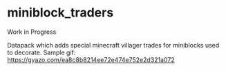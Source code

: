 # miniblock_traders

Work in Progress

Datapack which adds special minecraft villager trades for miniblocks used to decorate.
Sample gif: https://gyazo.com/ea8c8b8214ee72e474e752e2d321a072
